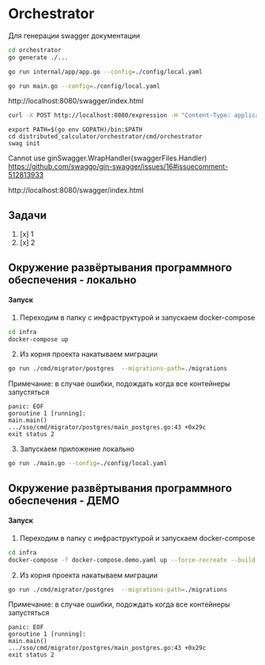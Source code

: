 # Orchestrator

Для генерации swagger документации
``` bash 
cd orchestrator
go generate ./...
```

``` bash 
go run internal/app/app.go --config=./config/local.yaml
```
``` bash 
go run main.go --config=./config/local.yaml
```

http://localhost:8080/swagger/index.html


``` bash 
curl -X POST http://localhost:8080/expression -H "Content-Type: application/json" -d '{"expression": "2*2+3"}'
``` 

``` 
export PATH=$(go env GOPATH)/bin:$PATH
cd distributed_calculator/orchestrator/cmd/orchestrator
swag init
``` 

Cannot use ginSwagger.WrapHandler(swaggerFiles.Handler)
https://github.com/swaggo/gin-swagger/issues/16#issuecomment-512813933

http://localhost:8080/swagger/index.html



## Задачи 
1. [x] 1
2. [x] 2


## Окружение развёртывания программного обеспечения - локально

#### Запуск
1. Переходим в папку с инфраструктурой и запускаем docker-compose
``` bash 
cd infra
docker-compose up
```

2. Из корня проекта накатываем миграции
```bash
go run ./cmd/migrator/postgres  --migrations-path=./migrations 
```
Примечание: в случае ошибки, подождать когда все контейнеры запустяться
```
panic: EOF
goroutine 1 [running]:
main.main()
.../sso/cmd/migrator/postgres/main_postgres.go:43 +0x29c
exit status 2
```
3. Запускаем приложение локально
```bash
go run ./main.go --config=./config/local.yaml
```

## Окружение развёртывания программного обеспечения - ДЕМО

#### Запуск
1. Переходим в папку с инфраструктурой и запускаем docker-compose 
``` bash 
cd infra
docker-compose -f docker-compose.demo.yaml up --force-recreate --build
```

2. Из корня проекта накатываем миграции
```bash
go run ./cmd/migrator/postgres  --migrations-path=./migrations 
```
Примечание: в случае ошибки, подождать когда все контейнеры запустяться
```
panic: EOF
goroutine 1 [running]:
main.main()
.../sso/cmd/migrator/postgres/main_postgres.go:43 +0x29c
exit status 2
```


